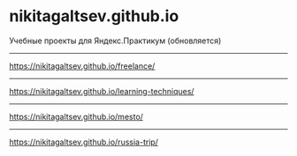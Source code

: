 # nikitagaltsev.github.io
Учебные проекты для Яндекс.Практикум (обновляется)
***
https://nikitagaltsev.github.io/freelance/
***
https://nikitagaltsev.github.io/learning-techniques/
***
https://nikitagaltsev.github.io/mesto/
***
https://nikitagaltsev.github.io/russia-trip/
